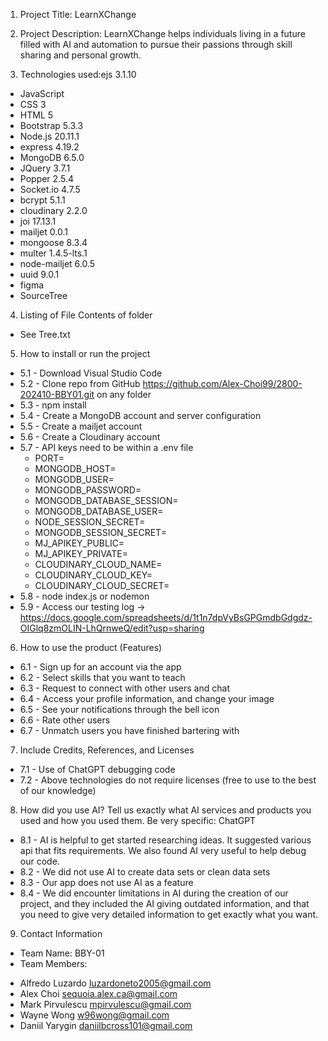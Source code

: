 1. Project Title: LearnXChange

2. Project Description: LearnXChange helps individuals living in a future filled with AI and automation to pursue their passions through skill sharing and personal growth.

3. Technologies used:ejs 3.1.10
* JavaScript 
* CSS 3
* HTML 5
* Bootstrap 5.3.3
* Node.js 20.11.1
* express 4.19.2
* MongoDB 6.5.0
* JQuery 3.7.1
* Popper 2.5.4
* Socket.io 4.7.5
* bcrypt 5.1.1
* cloudinary 2.2.0
* joi 17.13.1
* mailjet 0.0.1
* mongoose 8.3.4
* multer 1.4.5-lts.1
* node-mailjet 6.0.5
* uuid 9.0.1
* figma
* SourceTree

4. Listing of File Contents of folder
* See Tree.txt

5. How to install or run the project
* 5.1 - Download Visual Studio Code
* 5.2 - Clone repo from GitHub https://github.com/Alex-Choi99/2800-202410-BBY01.git on any folder
* 5.3 - npm install
* 5.4 - Create a MongoDB account and server configuration
* 5.5 - Create a mailjet account
* 5.6 - Create a Cloudinary account
* 5.7 - API keys need to be within a .env file
    * PORT=
    * MONGODB_HOST=
    * MONGODB_USER=
    * MONGODB_PASSWORD=
    * MONGODB_DATABASE_SESSION=
    * MONGODB_DATABASE_USER=
    * NODE_SESSION_SECRET=
    * MONGODB_SESSION_SECRET=
    * MJ_APIKEY_PUBLIC=
    * MJ_APIKEY_PRIVATE=
    * CLOUDINARY_CLOUD_NAME=
    * CLOUDINARY_CLOUD_KEY=
    * CLOUDINARY_CLOUD_SECRET=
* 5.8 - node index.js or nodemon
* 5.9 - Access our testing log -> https://docs.google.com/spreadsheets/d/1t1n7dpVyBsGPGmdbGdgdz-OIGlq8zmOLIN-LhQrnweQ/edit?usp=sharing

6. How to use the product (Features)
* 6.1 - Sign up for an account via the app
* 6.2 - Select skills that you want to teach
* 6.3 - Request to connect with other users and chat
* 6.4 - Access your profile information, and change your image
* 6.5 - See your notifications through the bell icon
* 6.6 - Rate other users
* 6.7 - Unmatch users you have finished bartering with

7. Include Credits, References, and Licenses
* 7.1 - Use of ChatGPT debugging code
* 7.2 - Above technologies do not require licenses (free to use to the best of our knowledge) 

8. How did you use AI? Tell us exactly what AI services and products you used and how you used them. Be very specific:
ChatGPT
* 8.1 - AI is helpful to get started researching ideas. It suggested various api that fits requirements. We also found AI very useful to help debug our code.
* 8.2 - We did not use AI to create data sets or clean data sets
* 8.3 - Our app does not use AI as a feature
* 8.4 - We did encounter limitations in AI during the creation of our project, and they included the AI giving outdated information, and that you need to give very detailed information to get exactly what you want. 

9. Contact Information
* Team Name: BBY-01
* Team Members: 
- Alfredo Luzardo   luzardoneto2005@gmail.com
- Alex Choi         sequoia.alex.ca@gmail.com
- Mark Pirvulescu   mpirvulescu@gmail.com
- Wayne Wong        w96wong@gmail.com
- Daniil Yarygin    daniilbcross101@gmail.com
